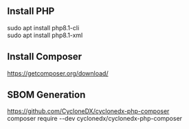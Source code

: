 ## Install PHP
sudo apt install php8.1-cli \
sudo apt install php8.1-xml

## Install Composer
https://getcomposer.org/download/

## SBOM Generation
https://github.com/CycloneDX/cyclonedx-php-composer \
composer require --dev cyclonedx/cyclonedx-php-composer

